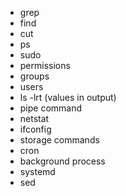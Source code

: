 - grep
- find
- cut
- ps
- sudo
- permissions
- groups
- users
- ls -lrt (values in output)
- pipe command
- netstat
- ifconfig
- storage commands
- cron
- background process
- systemd
- sed
